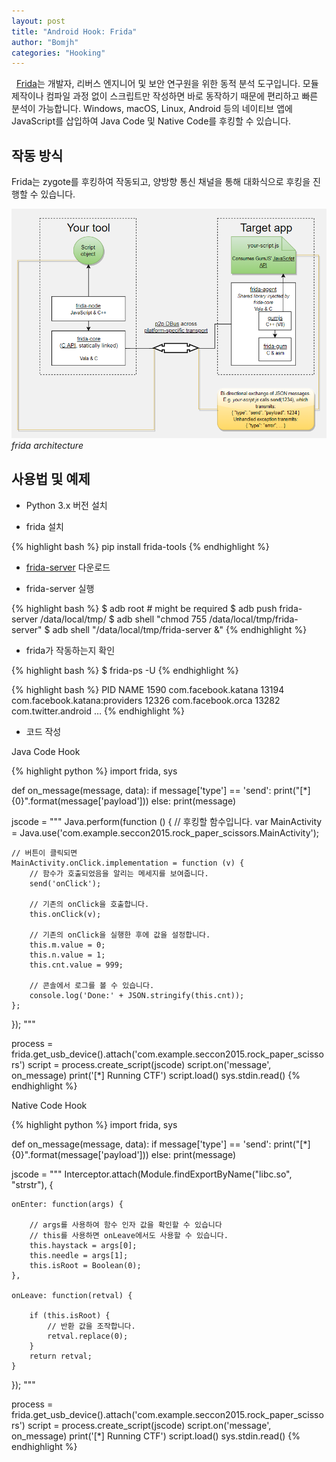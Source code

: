 ```yaml
---
layout: post
title: "Android Hook: Frida"
author: "Bomjh"
categories: "Hooking"
---
```


&nbsp;
[Frida](https://www.frida.re/)는 개발자, 리버스 엔지니어 및 보안 연구원을 위한 동적 분석 도구입니다. 모듈 제작이나 컴파일 과정 없이 스크립트만 작성하면 바로 동작하기 때문에 편리하고 빠른 분석이 가능합니다. Windows, macOS, Linux, Android 등의 네이티브 앱에 JavaScript를 삽입하여 Java Code 및 Native Code를 후킹할 수 있습니다.

## 작동 방식

Frida는 zygote를 후킹하여 작동되고, 양방향 통신 채널을 통해 대화식으로 후킹을 진행할 수 있습니다.

![frida](https://raw.githubusercontent.com/bomjh/bomjh.github.io/master/assets/frida.png)
_frida architecture_

## 사용법 및 예제

* Python 3.x 버전 설치

* frida 설치

{% highlight bash %}
pip install frida-tools
{% endhighlight %}

* [frida-server](https://github.com/frida/frida/releases) 다운로드

* frida-server 실행

{% highlight bash %}
$ adb root # might be required
$ adb push frida-server /data/local/tmp/
$ adb shell "chmod 755 /data/local/tmp/frida-server"
$ adb shell "/data/local/tmp/frida-server &"
{% endhighlight %}

* frida가 작동하는지 확인

{% highlight bash %}
$ frida-ps -U
{% endhighlight %}

{% highlight bash %}
PID NAME
1590 com.facebook.katana
13194 com.facebook.katana:providers
12326 com.facebook.orca
13282 com.twitter.android
…
{% endhighlight %}

* 코드 작성

Java Code Hook

{% highlight python %}
import frida, sys

def on_message(message, data):
    if message['type'] == 'send':
        print("[*] {0}".format(message['payload']))
    else:
        print(message)

jscode = """
Java.perform(function () {
    // 후킹할 함수입니다.
    var MainActivity = Java.use('com.example.seccon2015.rock_paper_scissors.MainActivity');

    // 버튼이 클릭되면
    MainActivity.onClick.implementation = function (v) {
        // 함수가 호출되었음을 알리는 메세지를 보여줍니다.
        send('onClick');

        // 기존의 onClick을 호출합니다.
        this.onClick(v);

        // 기존의 onClick을 실행한 후에 값을 설정합니다.
        this.m.value = 0;
        this.n.value = 1;
        this.cnt.value = 999;

        // 콘솔에서 로그를 볼 수 있습니다.
        console.log('Done:' + JSON.stringify(this.cnt));
    };
});
"""

process = frida.get_usb_device().attach('com.example.seccon2015.rock_paper_scissors')
script = process.create_script(jscode)
script.on('message', on_message)
print('[*] Running CTF')
script.load()
sys.stdin.read()
{% endhighlight %}

Native Code Hook

{% highlight python %}
import frida, sys

def on_message(message, data):
    if message['type'] == 'send':
        print("[*] {0}".format(message['payload']))
    else:
        print(message)

jscode = """
Interceptor.attach(Module.findExportByName("libc.so", "strstr"), {

    onEnter: function(args) {

        // args를 사용하여 함수 인자 값을 확인할 수 있습니다
        // this를 사용하면 onLeave에서도 사용할 수 있습니다.
        this.haystack = args[0];
        this.needle = args[1];
        this.isRoot = Boolean(0);
    },

    onLeave: function(retval) {

        if (this.isRoot) {
            // 반환 값을 조작합니다.
            retval.replace(0);
        }
        return retval;
    }
});
"""

process = frida.get_usb_device().attach('com.example.seccon2015.rock_paper_scissors')
script = process.create_script(jscode)
script.on('message', on_message)
print('[*] Running CTF')
script.load()
sys.stdin.read()
{% endhighlight %}
